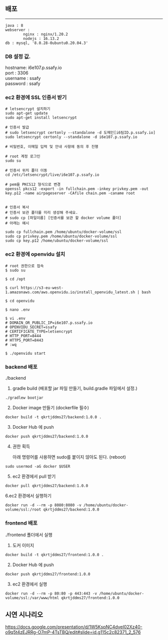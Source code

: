 ## 배포

----

```
java : 8 
webserver :
        nginx : nginx/1.20.2
        nodejs : 16.13.2
db : mysql, '8.0.28-0ubuntu0.20.04.3'
```
### DB 설정 값.
hostname: i6e107.p.ssafy.io     
port : 3306     
username : ssafy        
password : ssafy        

### ec2 환경에 SSL 인증서 받기
```shell
# letsencrypt 설치하기
sudo apt-get update
sudo apt-get install letsencrypt

# 인증서 발급
# sudo letsencrypt certonly --standalone -d 도메인[i6팀ID.p.ssafy.io]
sudo letsencrypt certonly --standalone -d i6e107.p.ssafy.io

# 비밀번호, 이메일 입력 및 안내 사항에 동의 후 진행

# root 계정 로그인
sudo su

# 인증서 위치 폴더 이동
cd /etc/letsencrypt/live/i6e107.p.ssafy.io

# pem을 PKCS12 형식으로 변경
openssl pkcs12 -export -in fullchain.pem -inkey privkey.pem -out key.p12 -name airpageserver -CAfile chain.pem -caname root


# 인증서 복사
# 인증서 보관 폴더를 미리 생성해 주세요.
# sudo cp [파일이름] [인증서를 보관 할 docker volume 폴더] 
# 아래는 예시

sudo cp fullchain.pem /home/ubuntu/docker-volume/ssl
sudo cp privkey.pem /home/ubuntu/docker-volume/ssl
sudo cp key.p12 /home/ubuntu/docker-volume/ssl
```

### ec2 환경에 openvidu 설치
```shell
# root 권한으로 접속
$ sudo su

$ cd /opt

$ curl https://s3-eu-west-1.amazonaws.com/aws.openvidu.io/install_openvidu_latest.sh | bash

$ cd openvidu

$ nano .env

$ vi .env
# DOMAIN_OR_PUBLIC_IP=i6e107.p.ssafy.io
# OPENVIDU_SECRET=ssafy
# CERTIFICATE_TYPE=letsencrypt
# HTTP_PORT=8444
# HTTPS_PORT=8443
# :wq

$ ./openvidu start
```
### backend 배포
./backend

1. gradle build (배포할 jar 파일 만들기, build.gradle 파일에서 설정.)
```
./gradlew bootjar
```

2. Docker image 만들기 (dockerfile 필수)
```shell
docker build -t qkrtjddms27/backend:1.0.0 .
```

3. Docker Hub 에 push
```shell
docker push qkrtjddms27/backend:1.0.0
```

4. 권한 획득

   아래 명령어를 사용하면 sudo를 붙이지 않아도 된다. (reboot)
```shell
sudo usermod -aG docker $USER
```

5. ec2 환경에서 pull 받기
```shell
docker pull qkrtjddms27/backend:1.0.0
```

6.ec2 환경에서 실행하기
```shell
docker run -d --rm -p 8080:8080 -v /home/ubuntu/docker-volume/ssl:/root qkrtjddms27/backend:1.0.0
```

### frontend 배포
./frontend 폴더에서 실행

1. 도커 이미지
```shell
docker build -t qkrtjddms27/frontend:1.0.0 .
```

2. Docker Hub 에 push
```shell
docker push qkrtjddms27/frontend:1.0.0
```
3. ec2 환경에서 실행
```shell
docker run -d --rm -p 80:80 -p 443:443 -v /home/ubuntu/docker-volume/ssl:/var/www/html qkrtjddms27/frontend:1.0.0
```

## 시연 시나리오

https://docs.google.com/presentation/d/1W5KspNC4dveI02Xz40-o9q5t4zEJRRg-O7mP-4TsTBQ/edit#slide=id.g115c2c82371_2_576
